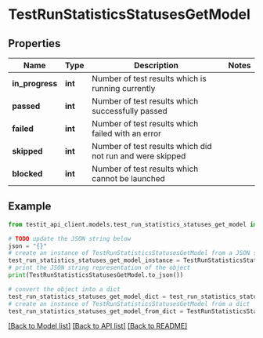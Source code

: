 # TestRunStatisticsStatusesGetModel


## Properties

Name | Type | Description | Notes
------------ | ------------- | ------------- | -------------
**in_progress** | **int** | Number of test results which is running currently | 
**passed** | **int** | Number of test results which successfully passed | 
**failed** | **int** | Number of test results which failed with an error | 
**skipped** | **int** | Number of test results which did not run and were skipped | 
**blocked** | **int** | Number of test results which cannot be launched | 

## Example

```python
from testit_api_client.models.test_run_statistics_statuses_get_model import TestRunStatisticsStatusesGetModel

# TODO update the JSON string below
json = "{}"
# create an instance of TestRunStatisticsStatusesGetModel from a JSON string
test_run_statistics_statuses_get_model_instance = TestRunStatisticsStatusesGetModel.from_json(json)
# print the JSON string representation of the object
print(TestRunStatisticsStatusesGetModel.to_json())

# convert the object into a dict
test_run_statistics_statuses_get_model_dict = test_run_statistics_statuses_get_model_instance.to_dict()
# create an instance of TestRunStatisticsStatusesGetModel from a dict
test_run_statistics_statuses_get_model_from_dict = TestRunStatisticsStatusesGetModel.from_dict(test_run_statistics_statuses_get_model_dict)
```
[[Back to Model list]](../README.md#documentation-for-models) [[Back to API list]](../README.md#documentation-for-api-endpoints) [[Back to README]](../README.md)


